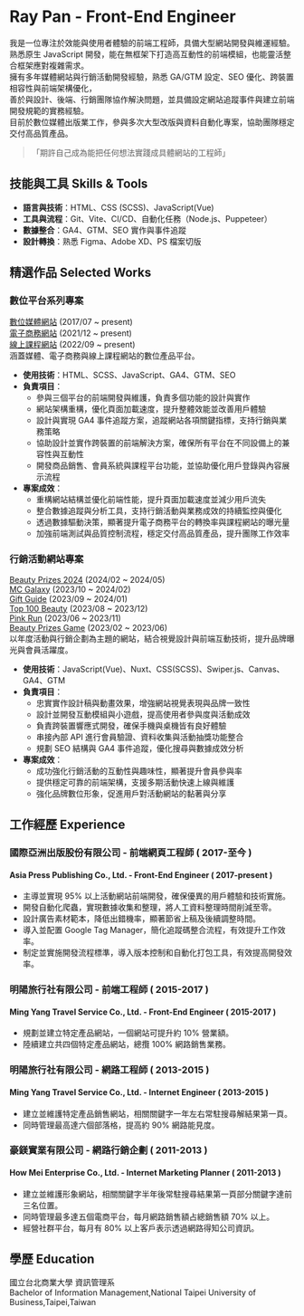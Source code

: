 # Ray Pan - Front-End Engineer
我是一位專注於效能與使用者體驗的前端工程師，具備大型網站開發與維運經驗。  
熟悉原生 JavaScript 開發，能在無框架下打造高互動性的前端模組，也能靈活整合框架應對複雜需求。  
擁有多年媒體網站與行銷活動開發經驗，熟悉 GA/GTM 設定、SEO 優化、跨裝置相容性與前端架構優化，  
善於與設計、後端、行銷團隊協作解決問題，並具備設定網站追蹤事件與建立前端開發規範的實務經驗。  
目前於數位媒體出版業工作，參與多次大型改版與資料自動化專案，協助團隊穩定交付高品質產品。
> 「期許自己成為能把任何想法實踐成具體網站的工程師」


## 技能與工具 Skills & Tools
- **語言與技術**：HTML、CSS (SCSS)、JavaScript(Vue)
- **工具與流程**：Git、Vite、CI/CD、自動化任務（Node.js、Puppeteer）  
- **數據整合**：GA4、GTM、SEO 實作與事件追蹤  
- **設計轉換**：熟悉 Figma、Adobe XD、PS 檔案切版

  
## 精選作品 Selected Works
### 數位平台系列專案
[數位媒體網站](https://www.marieclaire.com.tw/) (2017/07 ~ present)  
[電子商務網站](https://magazine.marieclaire.com.tw/) (2021/12 ~ present)  
[線上課程網站](https://class.marieclaire.com.tw/) (2022/09 ~ present)  
涵蓋媒體、電子商務與線上課程網站的數位產品平台。
- **使用技術**：HTML、SCSS、JavaScript、GA4、GTM、SEO  
- **負責項目**：
  - 參與三個平台的前端開發與維護，負責多個功能的設計與實作  
  - 網站架構重構，優化頁面加載速度，提升整體效能並改善用戶體驗  
  - 設計與實現 GA4 事件追蹤方案，追蹤網站各項關鍵指標，支持行銷與業務策略  
  - 協助設計並實作跨裝置的前端解決方案，確保所有平台在不同設備上的兼容性與互動性  
  - 開發商品銷售、會員系統與課程平台功能，並協助優化用戶登錄與內容展示流程  
- **專案成效**：
  - 重構網站結構並優化前端性能，提升頁面加載速度並減少用戶流失  
  - 整合數據追蹤與分析工具，支持行銷活動與業務成效的持續監控與優化  
  - 透過數據驅動決策，顯著提升電子商務平台的轉換率與課程網站的曝光量  
  - 加強前端測試與品質控制流程，穩定交付高品質產品，提升團隊工作效率

### 行銷活動網站專案
[Beauty Prizes 2024](https://events.marieclaire.com.tw/2024/beauty-prizes/) (2024/02 ~ 2024/05)  
[MC Galaxy](https://events.marieclaire.com.tw/2023/mc-galaxy/) (2023/10 ~ 2024/02)  
[Gift Guide](https://events.marieclaire.com.tw/2023/gift/) (2023/09 ~ 2024/01)  
[Top 100 Beauty](https://events.marieclaire.com.tw/2023/beautytop100/) (2023/08 ~ 2023/12)  
[Pink Run](https://events.marieclaire.com.tw/2023/pinkrun/) (2023/06 ~ 2023/11)  
[Beauty Prizes Game](https://events.marieclaire.com.tw/2023/beauty-prizes/game.html) (2023/02 ~ 2023/06)  
以年度活動與行銷企劃為主題的網站，結合視覺設計與前端互動技術，提升品牌曝光與會員活躍度。
- **使用技術**：JavaScript(Vue)、Nuxt、CSS(SCSS)、Swiper.js、Canvas、GA4、GTM
- **負責項目**：
  - 忠實實作設計稿與動畫效果，增強網站視覺表現與品牌一致性
  - 設計並開發互動模組與小遊戲，提高使用者參與度與活動成效
  - 負責跨裝置響應式開發，確保手機與桌機皆有良好體驗
  - 串接內部 API 進行會員驗證、資料收集與活動抽獎功能整合  
  - 規劃 SEO 結構與 GA4 事件追蹤，優化搜尋與數據成效分析 
- **專案成效**：
  - 成功強化行銷活動的互動性與趣味性，顯著提升會員參與率  
  - 提供穩定可靠的前端架構，支援多期活動快速上線與維護  
  - 強化品牌數位形象，促進用戶對活動網站的黏著與分享
 
## 工作經歷 Experience
### 國際亞洲出版股份有限公司 - 前端網頁工程師 ( 2017-至今 )
#### Asia Press Publishing Co., Ltd. - Front-End Engineer ( 2017-present )
- 主導並實現 95% 以上活動網站前端開發，確保優異的用戶體驗和技術實施。
- 開發自動化爬蟲，實現數據收集和整理，將人工資料整理時間削減至零。
- 設計廣告素材範本，降低出錯機率，顯著節省上稿及後續調整時間。
- 導入並配置 Google Tag Manager，簡化追蹤碼整合流程，有效提升工作效率。
- 制定並實施開發流程標準，導入版本控制和自動化打包工具，有效提高開發效率。
### 明陽旅行社有限公司 - 前端工程師 ( 2015-2017 )  
#### Ming Yang Travel Service Co., Ltd. - Front-End Engineer ( 2015-2017 )
- 規劃並建立特定產品網站，一個網站可提升約 10% 營業額。  
- 陸續建立共四個特定產品網站，總攬 100% 網路銷售業務。  
### 明陽旅行社有限公司 - 網路工程師 ( 2013-2015 )
#### Ming Yang Travel Service Co., Ltd. - Internet Engineer ( 2013-2015 )
- 建立並維護特定產品銷售網站，相關關鍵字一年左右常駐搜尋解結果第一頁。
- 同時管理最高達六個部落格，提高約 90% 網路能見度。
### 豪鎂實業有限公司 - 網路行銷企劃 ( 2011-2013 )
#### How Mei Enterprise Co., Ltd. - Internet Marketing Planner ( 2011-2013 )
- 建立並維護形象網站，相關關鍵字半年後常駐搜尋結果第一頁部分關鍵字達前三名位置。
- 同時管理最多達五個電商平台，每月網路銷售額占總銷售額 70% 以上。
- 經營社群平台，每月有 80% 以上客戶表示透過網路得知公司資訊。


## 學歷 Education
國立台北商業大學 資訊管理系  
Bachelor of Information Management,National Taipei University of Business,Taipei,Taiwan
